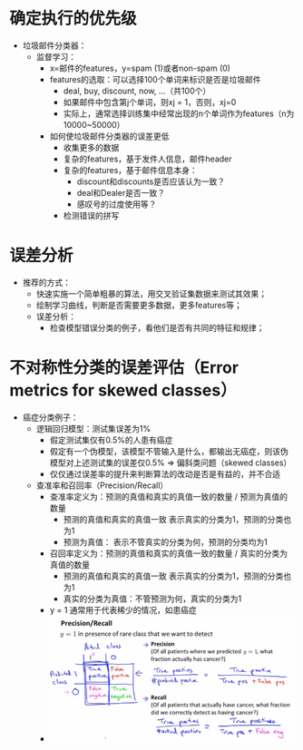 # 确定执行的优先级
  + 垃圾邮件分类器：
      + 监督学习：
          + x=邮件的features，y=spam (1)或者non-spam (0)
          + features的选取：可以选择100个单词来标识是否是垃圾邮件
              + deal, buy, discount, now, ...（共100个）
              + 如果邮件中包含第j个单词，则xj = 1，否则，xj=0
              + 实际上，通常选择训练集中经常出现的n个单词作为features（n为10000~50000）
          + 如何使垃圾邮件分类器的误差更低
              + 收集更多的数据
              + 复杂的features，基于发件人信息，邮件header
              + 复杂的features，基于邮件信息本身：
                  + discount和discounts是否应该认为一致？
                  + deal和Dealer是否一致？
                  + 感叹号的过度使用等？
              + 检测错误的拼写
# 误差分析
  + 推荐的方式：
      + 快速实施一个简单粗暴的算法，用交叉验证集数据来测试其效果；
      + 绘制学习曲线，判断是否需要更多数据，更多features等；
      + 误差分析：
          + 检查模型错误分类的例子，看他们是否有共同的特征和规律；
# 不对称性分类的误差评估（Error metrics for skewed classes）
  + 癌症分类例子：
      + 逻辑回归模型：测试集误差为1%
          + 假定测试集仅有0.5%的人患有癌症
          + 假定有一个伪模型，该模型不管输入是什么，都输出无癌症，则该伪模型对上述测试集的误差仅0.5% => 偏斜类问题（skewed classes）
          + 仅仅通过误差率的提升来判断算法的改动是否是有益的，并不合适
      + 查准率和召回率（Precision/Recall）
          + 查准率定义为：预测的真值和真实的真值一致的数量 / 预测为真值的数量
              + 预测的真值和真实的真值一致 表示真实的分类为1，预测的分类也为1
              + 预测为真值： 表示不管真实的分类为何，预测的分类均为1
          + 召回率定义为：预测的真值和真实的真值一致的数量 / 真实的分类为真值的数量
              + 预测的真值和真实的真值一致 表示真实的分类为1，预测的分类也为1
              + 真实的分类为真值：不管预测为何，真实的分类为1
          + y = 1 通常用于代表稀少的情况，如患癌症
          + ![image](https://github.com/Ryan-Chuang/DL_IMGS/blob/master/%E6%9F%A5%E5%87%86%E7%8E%87%E5%92%8C%E5%8F%AC%E5%9B%9E%E7%8E%87.PNG)
# 
